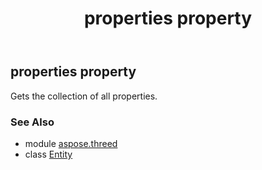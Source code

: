 ﻿---
title: properties property
second_title: Aspose.3D for Python via .NET API References
description: 
type: docs
weight: 130
url: /python-net/aspose.threed/entity/properties/
is_root: false
---

## properties property


Gets the collection of all properties.

### See Also
* module [aspose.threed](../../)
* class [Entity](/3d/python-net/aspose.threed/entity)
